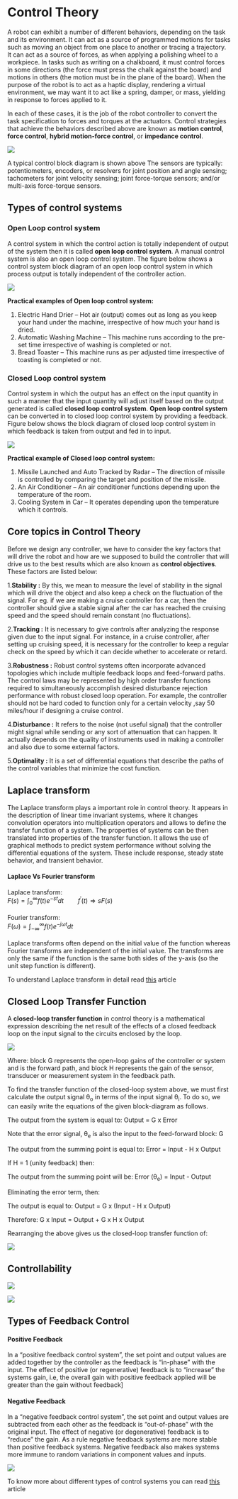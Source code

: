 # Control Theory

A robot can exhibit a number of different behaviors, depending on the task and its environment. It can act as a source of programmed motions for tasks such as moving an object from one place to another or tracing a trajectory. It can act as a source of forces, as when applying a polishing wheel to a workpiece. In tasks such as writing on a chalkboard, it must control forces in some directions (the force must press the chalk against the board) and motions in others (the motion must be in the plane of the board). When the purpose of the robot is to act as a haptic display, rendering a virtual environment, we may want it to act like a spring, damper, or mass, yielding in response to forces applied to it.

In each of these cases, it is the job of the robot controller to convert the task specification to forces and torques at the actuators. Control strategies that achieve the behaviors described above are known as **motion control**, **force control**, **hybrid motion-force control**, or **impedance control**.



![](images\controller.png)



A typical control block diagram is shown above The sensors are typically: potentiometers, encoders, or resolvers for joint position and angle sensing; tachometers for joint velocity sensing; joint force-torque sensors; and/or multi-axis force-torque sensors.

## Types of control systems

### Open Loop control system

A control system in which the control action is totally independent of output of the system then it is called **open loop control system**. A manual control system is also an open loop control system. The figure below shows a control system block diagram of an open loop control system in which process output is totally independent of the controller action.



![](images\controller_1.png)



**Practical examples of Open loop control system:**

1. Electric Hand Drier – Hot air (output) comes out as long as you keep your hand under the machine, irrespective of how much your hand is dried.
2. Automatic Washing Machine – This machine runs according to the pre-set time irrespective of washing is completed or not.
3. Bread Toaster – This machine runs as per adjusted time irrespective of toasting is completed or not.

### Closed Loop control system

Control system in which the output has an effect on the input quantity in such a manner that the input quantity will adjust itself based on the output generated is called **closed loop control system**. **Open loop control system** can be converted in to closed loop control system by providing a feedback. Figure below shows the block diagram of closed loop control system in which feedback is taken from output and fed in to input.



![](images\controller_2.png)



**Practical example of Closed loop control system:**

1. Missile Launched and Auto Tracked by Radar – The direction of missile is controlled by comparing the target and position of the missile.
2. An Air Conditioner – An air conditioner functions depending upon the temperature of the room.
3. Cooling System in Car – It operates depending upon the temperature which it controls.

## Core topics in Control Theory

Before we design any controller, we have to consider the key factors that will drive the robot and how are we supposed to build the controller that will drive us to the best results which are also known as **control objectives**. These factors are listed below:

1.**Stability :** By this, we mean to measure the level of stability in the signal which will drive the object and also keep a check on the fluctuation of the signal. For eg. if we are making a cruise controller for a car, then the controller should give a stable signal after the car has reached the cruising speed and the speed should remain constant (no fluctuations).

2.**Tracking :** It is necessary to give controls after analyzing the response given due to the input signal. For instance, in a cruise controller, after setting up cruising speed, it is necessary for the controller to keep a regular check on the speed by which it can decide whether to accelerate or retard.

3.**Robustness :** Robust control systems often incorporate advanced topologies which include multiple feedback loops and feed-forward paths. The control laws may be represented by high order transfer functions required to simultaneously accomplish desired disturbance rejection performance with robust closed loop operation. For example, the controller should not be hard coded to function only for a certain velocity ,say 50 miles/hour if designing a cruise control.

4.**Disturbance :** It refers to the noise (not useful signal) that the controller might signal while sending or any sort of attenuation that can happen. It actually depends on the quality of instruments used in making a controller and also due to some external factors.

5.**Optimality :** It is a set of differential equations that describe the paths of the control variables that minimize the cost function.



## Laplace transform

The Laplace transform plays a important role in control theory. It appears in the description of linear time invariant systems, where it changes convolution operators into multiplication operators and allows to define the transfer function of a system. The properties of systems can be then translated into properties of the transfer function. It allows the use of graphical methods to predict system performance without solving the differential equations of the system. These include response, steady state behavior, and transient behavior.

#### Laplace Vs Fourier transform

Laplace transform:<br>
$F(s)=\int_{0}^{\infty}f(t)e^{-st}dt  \qquad f^{'}(t)\Rightarrow sF(s)$<br><br>
Fourier transform:<br>
$F(\omega) = \int_{-\infty}^{\infty}f(t)e^{-j\omega t}dt$<br><br>
Laplace transforms often depend on the initial value of the function whereas Fourier transforms are independent of the initial value. The transforms are only the same if the function is the same both sides of the y-axis (so the unit step function is different). 

To understand Laplace transform in detail read [this](https://www.electrical4u.com/laplace-transformation/) article

##  Closed Loop Transfer Function

A **closed-loop transfer function** in control theory is a mathematical expression describing the net result of the effects of a closed feedback loop on the input signal to the circuits enclosed by the loop.



![](images\controller_4.png)

Where: block G represents the open-loop gains of the controller or system and is the forward path, and block H represents the gain of the sensor, transducer or measurement system in the feedback path.

To find the transfer function of the closed-loop system above, we must first calculate the output signal θ<sub>o</sub> in terms of the input signal θ<sub>i</sub>. To do so, we can easily write the equations of the given block-diagram as follows.

The output from the system is equal to:  Output = G x Error

Note that the error signal, θ<sub>e</sub> is also the input to the feed-forward block: G

The output from the summing point is equal to:  Error = Input - H x Output

If H = 1 (unity feedback) then:

The output from the summing point will be:  Error (θ<sub>e</sub>) = Input - Output

Eliminating the error term, then:

The output is equal to:  Output = G x (Input - H x Output)

Therefore:  G x Input = Output + G x H x Output

Rearranging the above gives us the closed-loop transfer function of:

![](images\controller_5.png)



## Controllability

![](images\controlablity.png)<br>

![](images\controlablity_1.jpg)

## Types of Feedback Control

#### Positive Feedback

In a “positive feedback control system”, the set point and output values are added together by the controller as the feedback is “in-phase” with the input. The effect of positive (or regenerative) feedback is to “increase” the systems gain, i.e, the overall gain with positive feedback applied will be greater than the gain without feedback]

#### Negative Feedback

In a “negative feedback control system”, the set point and output values are subtracted from each other as the feedback is “out-of-phase” with the original input. The effect of negative (or degenerative) feedback is to “reduce” the gain. As a rule negative feedback systems are more stable than positive feedback systems. Negative feedback also makes systems more immune to random variations in component values and inputs.



![](images\whatis-feedback_loop_mobile.jpg)



To know more about different types of control systems you can read [this](https://www.electrical4u.com/types-of-systems-linear-and-non-linear-system/) article
